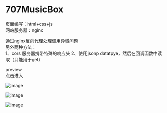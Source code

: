 # 707MusicBox

页面编写：html+css+js<br>
网站服务器：nginx

通过nginx反向代理处理调用异域问题<br>
另外两种方法：<br>
    1、cors 服务器携带特殊的响应头
    2、使用jsonp datatpye，然后在回调函数中读取（只能用于get）

preview<br>点击进入

![image](https://github.com/ydhope-key/707MusicBox/assets/61082568/05819c53-c429-45ad-bb41-1e349a19bd8b)

![image](https://github.com/ydhope-key/707MusicBox/assets/61082568/685e412a-ed47-461a-96e0-fc4f205dd52b)

![image](https://github.com/ydhope-key/707MusicBox/assets/61082568/a7fedce5-0b1d-43bb-9565-c4c4e1f09bb6)
